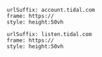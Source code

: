 
```custom-frames
urlSuffix: account.tidal.com
frame: https://
style: height:50vh
```

```custom-frames
urlSuffix: listen.tidal.com
frame: https://
style: height:50vh
```
